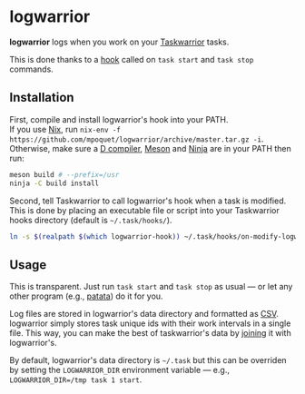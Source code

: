 # logwarrior
**logwarrior** logs when you work on your [Taskwarrior](https://taskwarrior.org/) tasks.

This is done thanks to a [hook](https://taskwarrior.org/docs/hooks.html) called on `task start` and `task stop` commands.

## Installation
First, compile and install logwarrior's hook into your PATH.  
If you use [Nix](https://nixos.org/nix/), run `nix-env -f https://github.com/mpoquet/logwarrior/archive/master.tar.gz -i`.  
Otherwise, make sure a [D compiler](https://dlang.org/download.html),
[Meson](https://mesonbuild.com) and
[Ninja](https://ninja-build.org) are in your PATH then run:

``` bash
meson build # --prefix=/usr
ninja -C build install
```

Second, tell Taskwarrior to call logwarrior's hook when a task is modified.  
This is done by placing an executable file or script into your Taskwarrior hooks directory (default is `~/.task/hooks/`).

``` bash
ln -s $(realpath $(which logwarrior-hook)) ~/.task/hooks/on-modify-logwarrior
```

## Usage
This is transparent.
Just run `task start` and `task stop` as usual — or let any other program
(e.g., [patata](https://github.com/rrmelcer/patata)) do it for you.

Log files are stored in logwarrior's data directory and formatted as
[CSV](https://fr.wikipedia.org/wiki/Comma-separated_values).
logwarrior simply stores task unique ids with their work intervals in a single file.
This way, you can make the best of taskwarrior's data by [joining](https://en.wikipedia.org/wiki/Relational_algebra#Joins_and_join-like_operators) it with logwarrior's.

By default, logwarrior's data directory is `~/.task` but this can be overriden by setting the
`LOGWARRIOR_DIR` environment variable — e.g., ``LOGWARRIOR_DIR=/tmp task 1 start``.
